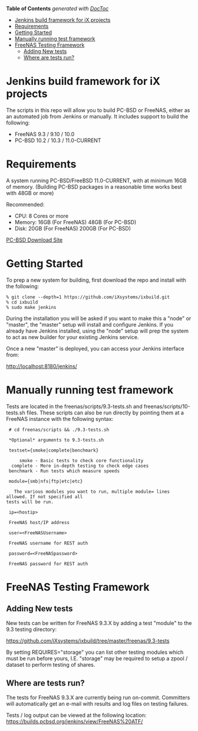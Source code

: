 <!-- START doctoc generated TOC please keep comment here to allow auto update -->
<!-- DON'T EDIT THIS SECTION, INSTEAD RE-RUN doctoc TO UPDATE -->
**Table of Contents**  *generated with [DocToc](https://github.com/thlorenz/doctoc)*

- [Jenkins build framework for iX projects](#jenkins-build-framework-for-ix-projects)
- [Requirements](#requirements)
- [Getting Started](#getting-started)
- [Manually running test framework](#manually-running-test-framework)
- [FreeNAS Testing Framework](#freenas-testing-framework)
  - [Adding New tests](#adding-new-tests)
  - [Where are tests run?](#where-are-tests-run)

<!-- END doctoc generated TOC please keep comment here to allow auto update -->

Jenkins build framework for iX projects
===========

The scripts in this repo will allow you to build PC-BSD or FreeNAS, either
as an automated job from Jenkins or manually. It includes support to build
the following:

 * FreeNAS 9.3 / 9.10 / 10.0
 * PC-BSD 10.2 / 10.3 / 11.0-CURRENT


Requirements
============

A system running PC-BSD/FreeBSD 11.0-CURRENT, with at minimum 16GB of memory.
(Building PC-BSD packages in a reasonable time works best with 48GB or more)

Recommended:
* CPU: 8 Cores or more
* Memory: 16GB (For FreeNAS) 48GB (For PC-BSD)
* Disk: 20GB (For FreeNAS) 200GB (For PC-BSD)

[PC-BSD Download Site](http://download.pcbsd.org/iso/)


Getting Started
============

To prep a new system for building, first download the repo and install with
the following:

```
% git clone --depth=1 https://github.com/iXsystems/ixbuild.git
% cd ixbuild
% sudo make jenkins
```

During the installation you will be asked if you want to make this a "node" or "master",
the "master" setup will install and configure Jenkins. If you already have Jenkins
installed, using the "node" setup will prep the system to act as new builder for
your existing Jenkins service.

Once a new "master" is deployed, you can access your Jenkins interface from:

[http://localhost:8180/jenkins/](http://localhost:8180/jenkins/)


Manually running test framework
=======

Tests are located in the freenas/scripts/9.3-tests.sh and
freenas/scripts/10-tests.sh files. These scripts can also be run directly
by pointing them at a FreeNAS instance with the following syntax:

```
 # cd freenas/scripts && ./9.3-tests.sh
```

```
 *Optional* arguments to 9.3-tests.sh

 testset={smoke|complete|benchmark}

     smoke - Basic tests to check core functionality
  complete - More in-depth testing to check edge cases
 benchmark - Run tests which measure speeds

 module={smb|nfs|ftp|etc|etc}

   The various modules you want to run, multiple module= lines allowed. If not specified all
tests will be run.

 ip=<hostip>

 FreeNAS host/IP address

 user=<FreeNASUsername>

 FreeNAS username for REST auth

 password=<FreeNASpassword>

 FreeNAS password for REST auth
```


FreeNAS Testing Framework
============

Adding New tests
---

New tests can be written for FreeNAS 9.3.X by adding a test "module" to the 9.3 testing directory:

https://github.com/iXsystems/ixbuild/tree/master/freenas/9.3-tests

By setting REQUIRES="storage" you can list other testing modules which must be run before yours, I.E. "storage"
may be required to setup a zpool / dataset to perform testing of shares.


Where are tests run?
---

The tests for FreeNAS 9.3.X are currently being run on-commit. Committers will automatically get
an e-mail with results and log files on testing failures.

Tests / log output can be viewed at the following location:
https://builds.pcbsd.org/jenkins/view/FreeNAS%20ATF/

